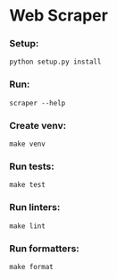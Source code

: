 # Web Scraper

### Setup:

    python setup.py install

### Run:

    scraper --help

### Create venv:

    make venv

### Run tests:

    make test

### Run linters:

    make lint

### Run formatters:

    make format
